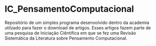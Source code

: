 # IC_PensamentoComputacional

Repositório de um  simples programa desenvolvido dentro da academia utilzado para fazer o download de artigos. Esses artigos fazem parte de uma pesquisa de Iniciação Ciêntifica em que se fez uma Revisão Sistemática da Literatura sobre Pensamento Computacional. 
